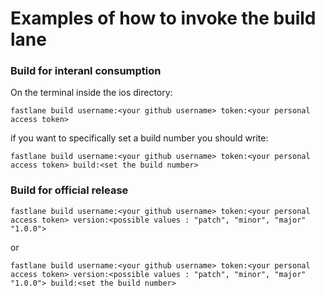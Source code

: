 # Examples of how to invoke the build lane

### Build for interanl consumption

On the terminal inside the ios directory:

`fastlane build username:<your github username> token:<your personal access token>`

if you want to specifically set a build number you should write:

`fastlane build username:<your github username> token:<your personal access token> build:<set the build number>`

### Build for official release

`fastlane build username:<your github username> token:<your personal access token> version:<possible values : "patch", "minor", "major" "1.0.0">`

or

`fastlane build username:<your github username> token:<your personal access token> version:<possible values : "patch", "minor", "major" "1.0.0"> build:<set the build number>`
